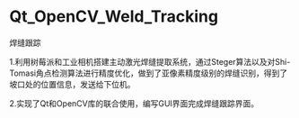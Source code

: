 # Qt_OpenCV_Weld_Tracking
焊缝跟踪

1.利用树莓派和工业相机搭建主动激光焊缝提取系统，通过Steger算法以及对Shi-Tomasi角点检测算法进行精度优化，做到了亚像素精度级别的焊缝识别，得到了坡口处的位置信息，发送给下位机。

2.实现了Qt和OpenCV库的联合使用，编写GUI界面完成焊缝跟踪界面。

